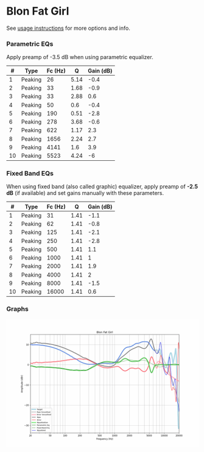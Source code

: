 # Blon Fat Girl
See [usage instructions](https://github.com/jaakkopasanen/AutoEq#usage) for more options and info.

### Parametric EQs
Apply preamp of -3.5 dB when using parametric equalizer.

|   # | Type    |   Fc (Hz) |    Q |   Gain (dB) |
|-----|---------|-----------|------|-------------|
|   1 | Peaking |        26 | 5.14 |        -0.4 |
|   2 | Peaking |        33 | 1.68 |        -0.9 |
|   3 | Peaking |        33 | 2.88 |         0.6 |
|   4 | Peaking |        50 | 0.6  |        -0.4 |
|   5 | Peaking |       190 | 0.51 |        -2.8 |
|   6 | Peaking |       278 | 3.68 |        -0.6 |
|   7 | Peaking |       622 | 1.17 |         2.3 |
|   8 | Peaking |      1656 | 2.24 |         2.7 |
|   9 | Peaking |      4141 | 1.6  |         3.9 |
|  10 | Peaking |      5523 | 4.24 |        -6   |

### Fixed Band EQs
When using fixed band (also called graphic) equalizer, apply preamp of **-2.5 dB** (if available) and set gains manually with these parameters.

|   # | Type    |   Fc (Hz) |    Q |   Gain (dB) |
|-----|---------|-----------|------|-------------|
|   1 | Peaking |        31 | 1.41 |        -1.1 |
|   2 | Peaking |        62 | 1.41 |        -0.8 |
|   3 | Peaking |       125 | 1.41 |        -2.1 |
|   4 | Peaking |       250 | 1.41 |        -2.8 |
|   5 | Peaking |       500 | 1.41 |         1.1 |
|   6 | Peaking |      1000 | 1.41 |         1   |
|   7 | Peaking |      2000 | 1.41 |         1.9 |
|   8 | Peaking |      4000 | 1.41 |         2   |
|   9 | Peaking |      8000 | 1.41 |        -1.5 |
|  10 | Peaking |     16000 | 1.41 |         0.6 |

### Graphs
![](./Blon%20Fat%20Girl.png)
